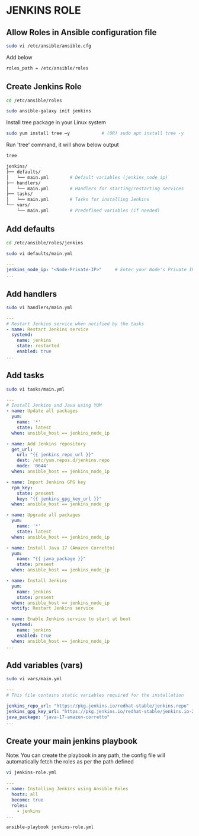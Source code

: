 # JENKINS ROLE

## Allow Roles in Ansible configuration file
```sh
sudo vi /etc/ansible/ansible.cfg
```
Add below
```sh
roles_path = /etc/ansible/roles
```

## Create Jenkins Role
```sh
cd /etc/ansible/roles
```
```sh
sudo ansible-galaxy init jenkins
```
Install tree package in your Linux system
```sh
sudo yum install tree –y        	# (OR) sudo apt install tree -y
```
Run 'tree' command, it will show below output
```sh
tree
```
```sh
jenkins/
├── defaults/
│   └── main.yml        # Default variables (jenkins_node_ip)
├── handlers/
│   └── main.yml        # Handlers for starting/restarting services
├── tasks/
│   └── main.yml        # Tasks for installing Jenkins
└── vars/
    └── main.yml        # Predefined variables (if needed)
```

## Add defaults
```sh
cd /etc/ansible/roles/jenkins
```
```sh
sudo vi defaults/main.yml
```
```yaml
---
jenkins_node_ip: "<Node-Private-IP>"     # Enter your Node's Private IP here
...
```

## Add handlers
```sh
sudo vi handlers/main.yml
```
```yaml
---
# Restart Jenkins service when notified by the tasks
- name: Restart Jenkins service
  systemd:
    name: jenkins
    state: restarted
    enabled: true
...
```
## Add tasks
```sh
sudo vi tasks/main.yml
```
```yaml
---
# Install Jenkins and Java using YUM
- name: Update all packages
  yum:
    name: '*'
    state: latest
  when: ansible_host == jenkins_node_ip

- name: Add Jenkins repository
  get_url:
    url: "{{ jenkins_repo_url }}"
    dest: /etc/yum.repos.d/jenkins.repo
    mode: '0644'
  when: ansible_host == jenkins_node_ip

- name: Import Jenkins GPG key
  rpm_key:
    state: present
    key: "{{ jenkins_gpg_key_url }}"
  when: ansible_host == jenkins_node_ip

- name: Upgrade all packages
  yum:
    name: '*'
    state: latest
  when: ansible_host == jenkins_node_ip

- name: Install Java 17 (Amazon Corretto)
  yum:
    name: "{{ java_package }}"
    state: present
  when: ansible_host == jenkins_node_ip

- name: Install Jenkins
  yum:
    name: jenkins
    state: present
  when: ansible_host == jenkins_node_ip
  notify: Restart Jenkins service

- name: Enable Jenkins service to start at boot
  systemd:
    name: jenkins
    enabled: true
  when: ansible_host == jenkins_node_ip
...
```

## Add variables (vars)
```sh
sudo vi vars/main.yml
```
```yaml
---
# This file contains static variables required for the installation

jenkins_repo_url: "https://pkg.jenkins.io/redhat-stable/jenkins.repo"
jenkins_gpg_key_url: "https://pkg.jenkins.io/redhat-stable/jenkins.io-2023.key"
java_package: "java-17-amazon-corretto"
...
```
## Create your main jenkins playbook
Note: You can create the playbook in any path, the config file will automatically fetch the roles as per the path defined
```sh
vi jenkins-role.yml
```
```yaml
---
- name: Installing Jenkins using Ansible Roles
  hosts: all
  become: true
  roles:
    - jenkins
...
```
```sh
ansible-playbook jenkins-role.yml
```
